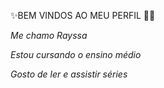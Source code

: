✨BEM VINDOS AO MEU PERFIL 👋✨

_Me chamo Rayssa_

_Estou cursando o ensino médio_

_Gosto de ler e assistir séries_





